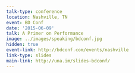 ```yaml
---
talk-type: conference
location: Nashville, TN
event: BD Conf
date: '2015-06-09'
talk: A Primer on Performance
image: ../images/speaking/bdconf.jpg
hidden: true
event-link: http://bdconf.com/events/nashville
link-type: slides
main-link: http://una.im/slides-bdconf/
---
```

